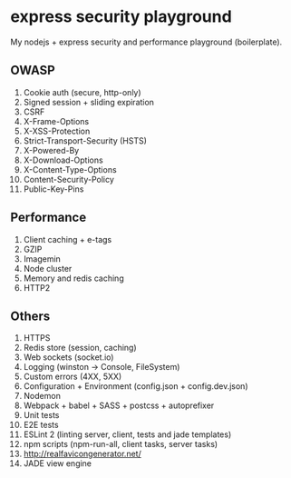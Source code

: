# express security playground
My nodejs + express security and performance playground (boilerplate).

## OWASP

1. Cookie auth (secure, http-only)
2. Signed session + sliding expiration
2. CSRF
3. X-Frame-Options
4. X-XSS-Protection
5. Strict-Transport-Security (HSTS)
6. X-Powered-By
7. X-Download-Options
8. X-Content-Type-Options
9. Content-Security-Policy
10. Public-Key-Pins

## Performance

1. Client caching + e-tags
2. GZIP
3. Imagemin
4. Node cluster
5. Memory and redis caching
6. HTTP2

## Others

1. HTTPS
1. Redis store (session, caching)
1. Web sockets (socket.io)
3. Logging (winston -> Console, FileSystem)
4. Custom errors (4XX, 5XX)
5. Configuration + Environment (config.json + config.dev.json)
6. Nodemon
7. Webpack + babel + SASS + postcss + autoprefixer
8. Unit tests
9. E2E tests
9. ESLint 2 (linting server, client, tests and jade templates)
9. npm scripts (npm-run-all, client tasks, server tasks)
9. http://realfavicongenerator.net/
9. JADE view engine
